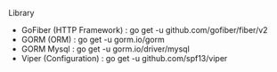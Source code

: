 Library

- GoFiber (HTTP Framework) : go get -u github.com/gofiber/fiber/v2
- GORM (ORM) : go get -u gorm.io/gorm
- GORM Mysql : go get -u gorm.io/driver/mysql
- Viper (Configuration) : go get -u github.com/spf13/viper
